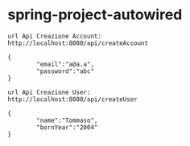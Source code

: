 # spring-project-autowired


```
url Api Creazione Account:
http://localhost:8080/api/createAccount

{
        "email":"a@a.a",
        "password":"abc"
}

```

```
url Api Creazione User:
http://localhost:8080/api/createUser

{
        "name":"Tommaso",
        "bornYear":"2004"
}

```
